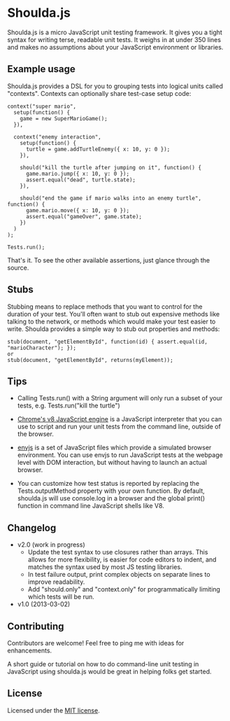 Shoulda.js
=========
Shoulda.js is a micro JavaScript unit testing framework. It gives you a tight syntax for writing terse,
readable unit tests. It weighs in at under 350 lines and makes no assumptions about
your JavaScript environment or libraries.

Example usage
-------------
Shoulda.js provides a DSL for you to grouping tests into logical units called "contexts". Contexts can
optionally share test-case setup code:

    context("super mario",
      setup(function() {
        game = new SuperMarioGame();
      }),

      context("enemy interaction",
        setup(function() {
          turtle = game.addTurtleEnemy({ x: 10, y: 0 });
        }),

        should("kill the turtle after jumping on it", function() {
          game.mario.jump({ x: 10, y: 0 });
          assert.equal("dead", turtle.state);
        }),

        should("end the game if mario walks into an enemy turtle", function() {
          game.mario.move({ x: 10, y: 0 });
          assert.equal("gameOver", game.state);
        })
      )
    );

    Tests.run();

That's it. To see the other available assertions, just glance through the source.

Stubs
-----
Stubbing means to replace methods that you want to control for the duration of your test. You'll often want to
stub out expensive methods like talking to the network, or methods which would make your test easier to write.
Shoulda provides a simple way to stub out properties and methods:

    stub(document, "getElementById", function(id) { assert.equal(id, "marioCharacter"); });
    or
    stub(document, "getElementById", returns(myElement));

Tips
----
- Calling Tests.run() with a String argument will only run a subset of your tests, e.g. Tests.run("kill the turtle")

- [Chrome's v8 JavaScript engine](http://code.google.com/apis/v8/intro.html) is a JavaScript interpreter that
  you can use to script and run your unit tests from the command line, outside of the browser.

- [envjs](http://www.envjs.com/) is a set of JavaScript files which provide a simulated browser environment.
  You can use envjs to run JavaScript tests at the webpage level with DOM interaction, but without having to
  launch an actual browser.

- You can customize how test status is reported by replacing the Tests.outputMethod property with your own
  function. By default, shoulda.js will use console.log in a browser and the global print() function in
  command line JavaScript shells like V8.

Changelog
---------
* v2.0 (work in progress)
  * Update the test syntax to use closures rather than arrays. This allows for more flexibility, is easier for
    code editors to indent, and matches the syntax used by most JS testing libraries.
  * In test failure output, print complex objects on separate lines to improve readability.
  * Add "should.only" and "context.only" for programmatically limiting which tests will be run.
* v1.0 (2013-03-02)

Contributing
------------
Contributors are welcome! Feel free to ping me with ideas for enhancements.

A short guide or tutorial on how to do command-line unit testing in JavaScript using shoulda.js would be great
in helping folks get started.

License
-------
Licensed under the [MIT license](http://www.opensource.org/licenses/mit-license.php).
